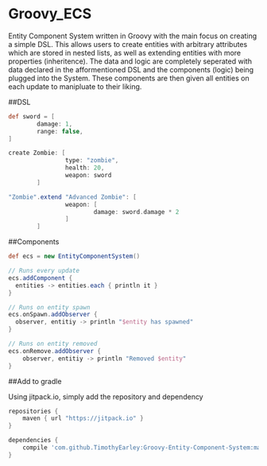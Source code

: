 # Groovy_ECS
Entity Component System written in Groovy with the main focus on creating a simple DSL.
This allows users to create entities with arbitrary attributes which are stored in nested lists, as well as extending entities with more properties (inheritence).
The data and logic are completely seperated with data declared in the afformentioned DSL and the components (logic) being plugged into the System. These components are then given all entities on each update to manipluate to their liking.

##DSL

```groovy
def sword = [
		damage: 1,
		range: false,
]

create Zombie: [
				type: "zombie",
				health: 20,
				weapon: sword
		]

"Zombie".extend "Advanced Zombie": [
				weapon: [
						damage: sword.damage * 2
				]
		]
```

##Components

```groovy
def ecs = new EntityComponentSystem()

// Runs every update
ecs.addComponent {
  entities -> entities.each { println it }
}

// Runs on entity spawn
ecs.onSpawn.addObserver {
  observer, entitiy -> println "$entity has spawned"
}

// Runs on entity removed
ecs.onRemove.addObserver {
	observer, entitiy -> println "Removed $entity"
}
```

##Add to gradle

Using jitpack.io, simply add the repository and dependency

```gradle
repositories {
	maven { url "https://jitpack.io" }
}

dependencies {
	compile 'com.github.TimothyEarley:Groovy-Entity-Component-System:master-SNAPSHOT'
}
```
